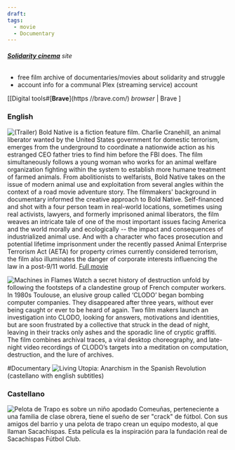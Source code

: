 ```yaml
---
draft: 
tags:
  - movie
  - Documentary
---
```

###### [**Solidarity cinema**](https://www.solidaritycinema.com/) *site*

- free film archive of documentaries/movies about solidarity and struggle
- account info for a communal Plex (streaming service) account

[[Digital tools#[**Brave**](https //brave.com/) *browser* | Brave ]
### English

![(Trailer)](https://www.youtube.com/watch?v=KCL4jQWPQ-Q) 
Bold Native is a fiction feature film. Charlie Cranehill, an animal liberator wanted by the United States government for domestic terrorism, emerges from the underground to coordinate a nationwide action as his estranged CEO father tries to find him before the FBI does. The film simultaneously follows a young woman who works for an animal welfare organization fighting within the system to establish more humane treatment of farmed animals. From abolitionists to welfarists, Bold Native takes on the issue of modern animal use and exploitation from several angles within the context of a road movie adventure story. The filmmakers' background in documentary informed the creative approach to Bold Native. Self-financed and shot with a four person team in real-world locations, sometimes using real activists, lawyers, and formerly imprisoned animal liberators, the film weaves an intricate tale of one of the most important issues facing America and the world morally and ecologically -- the impact and consequences of industrialized animal use. And with a character who faces prosecution and potential lifetime imprisonment under the recently passed Animal Enterprise Terrorism Act (AETA) for property crimes currently considered terrorism, the film also illuminates the danger of corporate interests influencing the law in a post-9/11 world.
[Full movie](https://www.youtube.com/watch?v=JToC6l9Xx_c)



![Machines in Flames](https://www.youtube.com/watch?v=qGVMu5OPu7E) 
Watch a secret history of destruction unfold by following the footsteps of a clandestine group of French computer workers. In 1980s Toulouse, an elusive group called ‘CLODO’ began bombing computer companies. They disappeared after three years, without ever being caught or ever to be heard of again. Two film makers launch an investigation into CLODO, looking for answers, motivations and identities, but are soon frustrated by a collective that struck in the dead of night, leaving in their tracks only ashes and the sporadic line of cryptic graffiti. The film combines archival traces, a viral desktop choreography, and late-night video recordings of CLODO’s targets into a meditation on computation, destruction, and the lure of archives. 

#Documentary
![Living Utopia: Anarchism in the Spanish Revolution](https://www.youtube.com/watch?v=HAEhRRDvHHQ&t=606s)
(castellano with english subtitles) 

### Castellano

![Pelota de Trapo](https://www.youtube.com/watch?v=085W3Kjoums)
 es sobre un niño apodado Comeuñas, perteneciente a una familia de clase obrera, tiene el sueño de ser "crack" de fútbol. Con sus amigos del barrio y una pelota de trapo crean un equipo modesto, al que llaman Sacachispas. Esta película es la inspiración para la fundación real de Sacachispas Fútbol Club.


